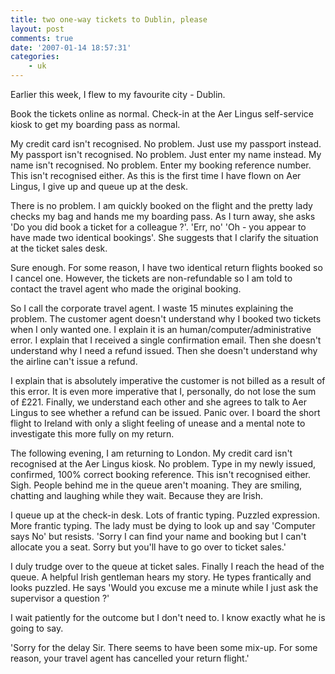 ```yaml
---
title: two one-way tickets to Dublin, please
layout: post
comments: true
date: '2007-01-14 18:57:31'
categories:
    - uk
---
```

Earlier this week, I flew to my favourite city - Dublin.

Book the tickets online as normal. Check-in at the Aer Lingus
self-service kiosk to get my boarding pass as normal.

My credit card isn't recognised. No problem. Just use my passport
instead. My passport isn't recognised. No problem. Just enter my name
instead. My name isn't recognised. No problem. Enter my booking
reference number. This isn't recognised either. As this is the first
time I have flown on Aer Lingus, I give up and queue up at the desk.

There is no problem. I am quickly booked on the flight and the pretty
lady checks my bag and hands me my boarding pass. As I turn away, she
asks 'Do you did book a ticket for a colleague ?'. 'Err, no' 'Oh - you
appear to have made two identical bookings'. She suggests that I
clarify the situation at the ticket sales desk.

Sure enough. For some reason, I have two identical return flights
booked so I cancel one. However, the tickets are non-refundable so I
am told to contact the travel agent who made the original booking.

So I call the corporate travel agent. I waste 15 minutes explaining
the problem. The customer agent doesn't understand why I booked two
tickets when I only wanted one. I explain it is an
human/computer/administrative error. I explain that I received a
single confirmation email. Then she doesn't understand why I need a
refund issued. Then she doesn't understand why the airline can't issue
a refund.

I explain that is absolutely imperative the customer is not billed as
a result of this error. It is even more imperative that I, personally,
do not lose the sum of &pound;221. Finally, we understand each other
and she agrees to talk to Aer Lingus to see whether a refund can be
issued.  Panic over. I board the short flight to Ireland with only a
slight feeling of unease and a mental note to investigate this more
fully on my return.

The following evening, I am returning to London. My credit card isn't
recognised at the Aer Lingus kiosk. No problem. Type in my newly
issued, confirmed, 100% correct booking reference. This isn't
recognised either.  Sigh. People behind me in the queue aren't
moaning. They are smiling, chatting and laughing while they
wait. Because they are Irish.

I queue up at the check-in desk. Lots of frantic typing. Puzzled
expression. More frantic typing. The lady must be dying to look up and
say 'Computer says No' but resists. 'Sorry I can find your name and
booking but I can't allocate you a seat. Sorry but you'll have to go
over to ticket sales.'

I duly trudge over to the queue at ticket sales. Finally I reach the
head of the queue. A helpful Irish gentleman hears my story. He types
frantically and looks puzzled. He says 'Would you excuse me a minute
while I just ask the supervisor a question ?'

I wait patiently for the outcome but I don't need to. I know exactly
what he is going to say.

'Sorry for the delay Sir. There seems to have been some mix-up. For
some reason, your travel agent has cancelled your return flight.'
